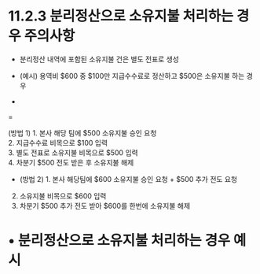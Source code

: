 11.2.3 분리정산으로 소유지불 처리하는 경우 주의사항
===============================

- 분리정산 내역에 포함된 소유지불 건은 별도 전표로 생성

- (예시) 용역비 $600 중 $100만 지급수수료로 정산하고 $500은 소유지불 하는 경우

-
=

  

(방법 1) 1. 본사 해당 팀에 $500 소유지불 승인 요청  
2. 지급수수료 비목으로 $100 입력  
3. 별도 전표로 소유지불 비목으로 $500 입력  
4. 차분기 $500 전도 받은 후 소유지불 해제

- (방법 2) 1. 본사 해당팀에 $600 소유지불 승인 요청 + $500 추가 전도 요청  
2. 소유지불 비목으로 $600 입력  
3. 차분기 $500 추가 전도 받아 $600를 한번에 소유지불 해제

• 분리정산으로 소유지불 처리하는 경우 예시
========================